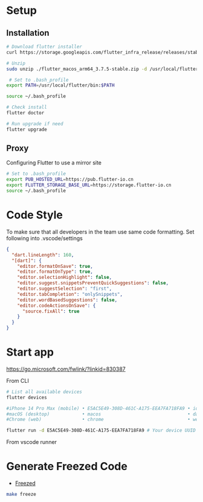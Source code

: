 # Setup

## Installation
```bash
# Download flutter installer
curl https://storage.googleapis.com/flutter_infra_release/releases/stable/macos/flutter_macos_arm64_3.7.5-stable.zip --output flutter_macos_arm64_3.7.5-stable.zip

# Unzip
sudo unzip ./flutter_macos_arm64_3.7.5-stable.zip -d /usr/local/flutter

 # Set to .bash_profile
export PATH=/usr/local/flutter/bin:$PATH

source ~/.bash_profile

# Check install
flutter doctor

# Run upgrade if need
flutter upgrade
```

## Proxy 
Configuring Flutter to use a mirror site
```bash
# Set to .bash_profile
export PUB_HOSTED_URL=https://pub.flutter-io.cn
export FLUTTER_STORAGE_BASE_URL=https://storage.flutter-io.cn
source ~/.bash_profile
```


# Code Style
To make sure that all developers in the team use same code formatting.
Set following into .vscode/settings
```json
{
  "dart.lineLength": 160,
  "[dart]": {
    "editor.formatOnSave": true,
    "editor.formatOnType": true,
    "editor.selectionHighlight": false,
    "editor.suggest.snippetsPreventQuickSuggestions": false,
    "editor.suggestSelection": "first",
    "editor.tabCompletion": "onlySnippets",
    "editor.wordBasedSuggestions": false,
    "editor.codeActionsOnSave": {
      "source.fixAll": true
    }
  }
}
```

# Start app
https://go.microsoft.com/fwlink/?linkid=830387

From CLI
```bash
# List all available devices
flutter devices

#iPhone 14 Pro Max (mobile) • E5AC5E49-308D-461C-A175-EEA7FA718FA9 • ios            • com.apple.CoreSimulator.SimRuntime.iOS-16-2 (simulator)
#macOS (desktop)            • macos                                • darwin-arm64   • macOS 13.2.1 22D68 darwin-arm64
#Chrome (web)               • chrome                               • web-javascript • Google Chrome 110.0.5481.100

flutter run -d E5AC5E49-308D-461C-A175-EEA7FA718FA9 # Your device UUID
```

From vscode runner


# Generate Freezed Code

- [Freezed](https://github.com/rrousselGit/freezed)

```bash
make freeze
```
